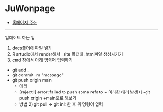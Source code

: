 # JuWonpage
- [홈페이지 주소](juwonk-bme.netlify.app/)


---
업데이트 하는 법
1. docs폴더에 파일 넣기
2. R srtudio에서 render해서 _site 폴더에 .html파일 생성시키기
3. cmd 창에서 아래 명령어 입력하기
  - git add .
  - git commit -m "message"
  - git push origin main
    - 에러
    - [reject !] error: failed to push some refs to ~ 이러한 에러 발생시
        -git push origin +main으로 해보기
    - 방법 2) git pull -> git init 한 후 위 명령어 입력
